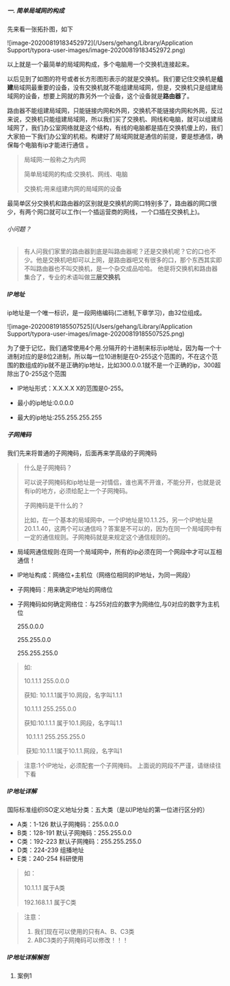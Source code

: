 ##### 一. 简单局域网的构成

先来看一张拓扑图，如下

![image-20200819183452972](/Users/gehang/Library/Application Support/typora-user-images/image-20200819183452972.png)

以上就是一个最简单的局域网构成，多个电脑用一个交换机连接起来。

以后见到了如图的符号或者长方形图形表示的就是交换机。我们要记住交换机是**组建**局域网最重要的设备，没有交换机就不能组建局域网，但是，交换机只是组建局域网的设备，想要上网就的靠另外一个设备，这个设备就是**路由器**了。

路由器不能组建局域网，只能链接内网和外网，交换机不能链接内网和外网，反过来说，交换机只能组建局域网，所以我们买了交换机、网线和电脑，就可以组建局域网了，我们办公室网络就是这个结构，有线的电脑都是插在交换机傻上的，我们大家拍一下我们办公室的机柜。构建好了局域网就是通信的前提，要是想通信，确保每个电脑有ip才能进行通信 。

> 局域网:一般称之为内网 
>
> 简单局域网的构成:交换机、网线、电脑
>
> 交换机:用来组建内网的局域网的设备

最简单区分交换机和路由器的区别就是交换机的网口特别多了，路由器的网口很少，有两个网口就可以工作(一个插运营商的网线，一个口插在交换机上)。

###### 小问题？

> 有人问我们家里的路由器到底是叫路由器呢？还是交换机呢？它的口也不少。他是交换机吧却可以上网，是路由器吧又有很多的口，那个东西其实即不叫路由器也不叫交换机，是一个杂交成品哈哈。 他是将交换机和路由器集合了，专业的术语叫做**三层交换机**

##### IP地址

ip地址是一个唯一标识，是一段网络编码(二进制,下章学习)，由32位组成。

![image-20200819185507525](/Users/gehang/Library/Application Support/typora-user-images/image-20200819185507525.png)

为了便于记忆，我们通常使用4个用.分隔开的十进制来标示ip地址，因为每一个十进制对应的是8位2进制，所以每一位10进制是在0-255这个范围的，不在这个范围的数组成的ip就不是正确的ip地址，比如300.0.0.1就不是一个正确的ip，300超除出了0-255这个范围

- IP地址形式：X.X.X.X X的范围是0-255。

- 最小的ip地址:0.0.0.0

- 最大的ip地址:255.255.255.255

##### 子网掩码

我们先来将普通的子网掩码，后面再来学高级的子网掩码

> 什么是子网掩码？
>
> 可以说子网掩码和ip地址是一对情侣，谁也离不开谁，不能分开，也就是说有ip的地方，必须给配上一个子网掩码。
>
> 子网掩码是干什么的？
>
> 比如，在一个基本的局域网中，一个IP地址是10.1.1.25，另一个IP地址是20.1.1.40，这两个可以通信吗？答案是不可以的，因为在同一个局域网中有一定的通信规则。子网掩码就是来规定这个通信规则的。

- 局域网通信规则:在同一个局域网中，所有的ip必须在同一个网段中才可以互相通信！

- IP地址构成：网络位+主机位（网络位相同的IP地址，为同一网段）

- 子网掩码：用来确定IP地址的网络位

- 子网掩码如何确定网络位：与255对应的数字为网络位,与0对应的数字为主机位

   255.0.0.0

   255.255.0.0

  255.255.255.0

> 如:
>
>   10.1.1.1 255.0.0.0
 >
 >    获知: 10.1.1.1属于10.网段，名字叫1.1.1
 >
 >    10.1.1.1 255.255.0.0
 >
 >    获知:10.1.1.1 属于10.1.网段，名字叫1.1
 >
 > ​    10.1.1.1 255.255.255.0
 >
 > ​    获知:10.1.1.1属于10.1.1.网段，名字叫1
  
> 注意:1个IP地址，必须配套一个子网掩码。  上面说的网段不严谨，请继续往下看
>
> 
  
#####  IP地址详解

国际标准组织ISO定义地址分类：五大类（是以IP地址的第一位进行区分的）

- A类：1-126 默认子网掩码：255.0.0.0
- B类：128-191 默认子网掩码：255.255.0.0
- C类：192-223 默认子网掩码：255.255.255.0
- D类：224-239 组播地址
- E类：240-254 科研使用

> 如：
>
> 10.1.1.1 属于A类
>
> 192.168.1.1 属于C类

> 注意：
>
> 1. 我们现在可以使用的只有A、B、C3类
> 2. ABC3类的子网掩码可以修改！！！

##### IP地址详解解刨

1. 案例1

